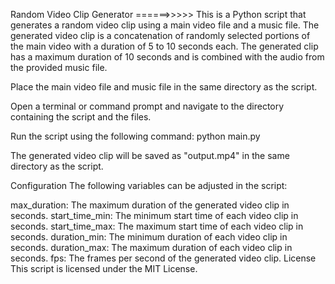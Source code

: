 Random Video Clip Generator ======>>>>>
This is a Python script that generates a random video clip using a main video file and a music file. The generated video clip is a concatenation of randomly selected portions of the main video with a duration of 5 to 10 seconds each. The generated clip has a maximum duration of 10 seconds and is combined with the audio from the provided music file.

Place the main video file and music file in the same directory as the script.

Open a terminal or command prompt and navigate to the directory containing the script and the files.

Run the script using the following command:
python main.py


The generated video clip will be saved as "output.mp4" in the same directory as the script.

Configuration
The following variables can be adjusted in the script:

max_duration: The maximum duration of the generated video clip in seconds.
start_time_min: The minimum start time of each video clip in seconds.
start_time_max: The maximum start time of each video clip in seconds.
duration_min: The minimum duration of each video clip in seconds.
duration_max: The maximum duration of each video clip in seconds.
fps: The frames per second of the generated video clip.
License
This script is licensed under the MIT License.
